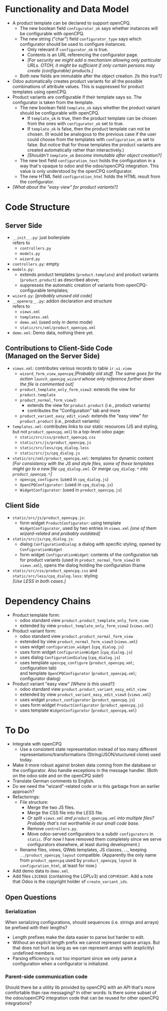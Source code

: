 Functionality and Data Model
============================

- A product template can be declared to support openCPQ.
  - The new boolean field `configurator_ok` says whether instances will be
    configurable with openCPQ.
  - The new string ("char") field `configurator_type` says which configurator
    should be used to configure instances.
    - Only relevant if `configurator_ok` is true.
    - Contents is an URL referencing the configurator page.
    - *[For security we might add a mechanism allowing only particular URLs.
      OTOH, it might be sufficient if only certain persons may create
      (configurable) products.]*
  - Both new fields are immutable after the object creation.
    *[Is this true?]*
- Odoo automatically creates product variants for all the possible combinations
  of attribute values.  This is suppressed for product templates using openCPQ.
- Product variants are configurable if their template says so.
  The configurator is taken from the template.
  - The new boolean field `template_ok` says whether the product variant should
    be configurable with openCPQ.
    - If `template_ok` is true, then the product template can be chosen from the
      ones with `configurator_ok` set to true.
    - If `template_ok` is false, then the product template can not be chosen.
      (It would be analogous to the previous case if the user could
      choose from the templates with `configuration_ok` set to false.  But
      notice that for those templates the product variants are created
      automatically rather than interactively.)
    - *[Shouldn't `template_ok` become immutable after object creation?]*
  - The new text field `configuration_text` holds the configuration in a
    way that's opaque to odoo and the odoo/openCPQ integration.  This value is
    only understood by the openCPQ configurator.
  - The new HTML field `configuration_html` holds the HTML result from the
    configurator.
- *[What about the "easy view" for product variants?]*


Code Structure
==============

Server Side
-----------

- `__init__.py`: just boilerplate<br>
  refers to
  - `controllers.py`
  - `models.py`
  - `wizard.py`
- `controllers.py`: empty
- `models.py`:
  - extends product templates (`product.template`) and product
    variants (`product.product`) as described above;
  - suppresses the automatic creation of variants from openCPQ-configurable
    templates;
- `wizard.py`: *[probably unused old code]*
- `__openerp__.py`: addon declaration and structure<br>
  refers to
  - `views.xml`
  - `templates.xml`
  - `demo.xml` (used only in demo mode)
  - `static/src/xml/product_opencpq.xml`
- `demo.xml`:  Demo data, nothing there yet.


Contributions to Client-Side Code<br>(Managed on the Server Side)
-----------------------------------------------------------------

- `views.xml`:
  contributes various records to table `ir.ui.view`
  - `wizard_form_view_opencpq`
	*[Probably old stuff.  The same goes for the action
	`launch_opencpq_wizard` whose only reference further down the file is
	commented out]*
  - `product_template_only_form_view2`:
	extends the view for `product.template`
  - `product_normal_form_view3`:
	- extends the view for `product.product` (i.e., product variants)
	-  contributes the "Configuration" tab and more
  - `product_variant_easy_edit_view5`:
	  extends the "easy view" for `product.product` (i.e., product variants)
- `templates.xml`:
  contributes links to our static resources (JS and styling, but not
  `product_opencpq.xml`) to a top-level odoo page:
  - `static/src/css/product_opencpq.css`
  - `static/src/js/product_opencpq.js`
  - `static/src/less/cpq_dialog.less`
  - `static/src/js/cpq_dialog.js`
- `static/src/xml/product_opencpq.xml`:
  templates for dynamic content
  <em>[For consistency with the JS and style files, some of these templates might
  go to a new file `cpq_dialog.xml`.  Or merge `cpq_dialog.*` into
  `product_opencpq.*`]</em>
  - `opencpq_configure`: (used in `cpq_dialog.js`)
  - `OpenCPQConfigurator`: (used in `cpq_dialog.js`)
  - `WidgetConfigurator`: (used in `product_opencpq.js`)


Client Side
-----------

- `static/src/js/product_opencpq.js`:
  - form widget `ProductConfigurator`:
    using template `WidgetConfigurator`, used by two entries in `views.xml`
    *[one of them wizard-related and probably outdated]*
- `static/src/js/cpq_dialog.js`:
  - dialog `ConfigurationDialog`: a dialog with specific styling, opened by
    `ConfigurationWidget`
  - form widget `ConfigurationWidget`:
    contents of the configuration tab for product variants
    (used in `product_normal_form_view3` in `views.xml`),
    opens the dialog holding the configuration iframe
- `static/src/css/product_opencpq.css` and `static/src/less/cpq_dialog.less`:
  styling
  <br>
  *[Use LESS in both cases.]*


Dependency Chains
=================

- Product template form:
  - odoo standard view `product.product_template_only_form_view`
  - extended by view `product_template_only_form_view2` (`views.xml`)
- Product variant form:
  - odoo standard view `product.product_normal_form_view`
  - extended by view `product_normal_form_view3` (`views.xml`)
  - uses widget `configuration_widget` (`cpq_dialog.js`)
  - uses form widget `ConfigurationWidget` (`cpq_dialog.js`)
  - uses dialog `ConfigurationDialog` (`cpq_dialog.js`)
  - uses template `opencpq_configure`
    (`product_opencpq.xml`; configuration tab)
    <br>and template `OpenCPQConfigurator`
    (`product_opencpq.xml`; configurator dialog)
- Product variant "easy view" *[Where is this used?]*:
  - odoo standard view `product.product_variant_easy_edit_view`
  - extended by view `product_variant_easy_edit_view5` (`views.xml`)
  - uses widget `product_configurator` (`product_opencpq.js`)
  - uses form widget `ProductConfigurator`  (`product_opencpq.js`)
  - uses template `WidgetConfigurator` (`product_opencpq.xml`)


To Do
=====

- Integrate with openCPQ
  - Use a consistent state representation instead of too many different
    representations/transformations (String/JSON/stuctured clone) used today.
- Make it more robust against broken data coming from the database or the
  configurator.  Also handle exceptions in the message handler.  (Both on the
  odoo side and on the openCPQ side!)
- Translate German comments to English.
- Do we need the "wizard"-related code or is this garbage from an earlier
  approach?
- Refactorings:
  - File structure:
    - Merge the two JS files.
    - Merge the CSS file into the LESS file.
    - *Or split `views.xml` and `product_opencpq.xml` into multiple files?
      Probably that's not worthwhile in our small code base.*
    - Remove `controllers.py`.
    - Move odoo-served configurators to a subdir `configurators` in `static`.
      (For now I have removed them completely since we serve configurators
      elsewhere, at least during development.)
  - Rename files, views, QWeb templates, JS classes, ...,
    keeping `../product_opencpq_layout` compatible.
    (Apparently the only name from `product_opencpq` used by
    `product_opencpq_layout` is `configuration_html`, at least for now.)
- Add demo data to `demo.xml`.
- Add files `LICENSE` (containing the LGPLv3) and `COPYRIGHT`.
  Add a note that Odoo is the copyright holder of `create_variant_ids`.

Open Questions
--------------

### Serialization

When serializing configurations, should sequences (i.e. strings and arrays)
be prefixed with their lengths?
- Length prefixes make the data easier to parse but harder to edit.
- Without an explicit length prefix we cannot represent sparse arrays.
  But that does not hurt as long as we can represent arrays with (explicitly)
  undefined members.
- Parsing efficiency is not too important since we only parse a configuration
  when a configurator is initialized.


### Parent-side communication code

Should there be a utility lib provided by openCPQ with an API that's more
comfortable than raw messaging?  In other words: Is there some subset of the
odoo/openCPQ integration code that can be reused for other openCPQ integrations?
